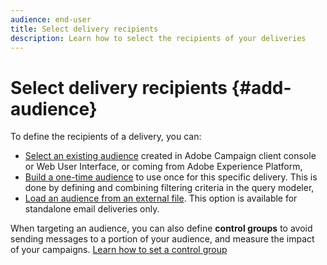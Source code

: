 ```yaml
---
audience: end-user
title: Select delivery recipients
description: Learn how to select the recipients of your deliveries
---
```


# Select delivery recipients {#add-audience}
 
To define the recipients of a delivery, you can:

* [Select an existing audience](add-audience.md) created in Adobe Campaign client console or Web User Interface, or coming from Adobe Experience Platform,
* [Build a one-time audience](one-time-audience.md) to use once for this specific delivery. This is done by defining and combining filtering criteria in the query modeler,
* [Load an audience from an external file](file-audience.md). This option is available for standalone email deliveries only.

When targeting an audience, you can also define **control groups** to avoid sending messages to a portion of your audience, and measure the impact of your campaigns. [Learn how to set a control group](control-group.md)
